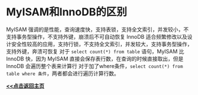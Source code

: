 # MyISAM和InnoDB的区别

MyISAM 强调的是性能，查询速度快，支持表锁，支持全文索引，并发较小，不支持事务型操作，不支持外键，崩溃后不可自动恢复
InnoDB 适合频繁修改以及设计安全性较高的应用，支持行锁，不支持全文索引，并发较大，支持事务型操作，支持外键，奔溃可恢复
对于 `select count(*) from table` 语句，MyISAM 比 InnoDB 快，因为 MyISAM 直接会保存表行数，在查询的时候直接取出，但是InnoDB 会遍历整个表来计算行
对于加了where条件，`select count(*) from table where 条件`，两者都会进行遍历计算行数。





 **<u>[<<点击返回主页](https://liudandandear.gitee.io)</u>**